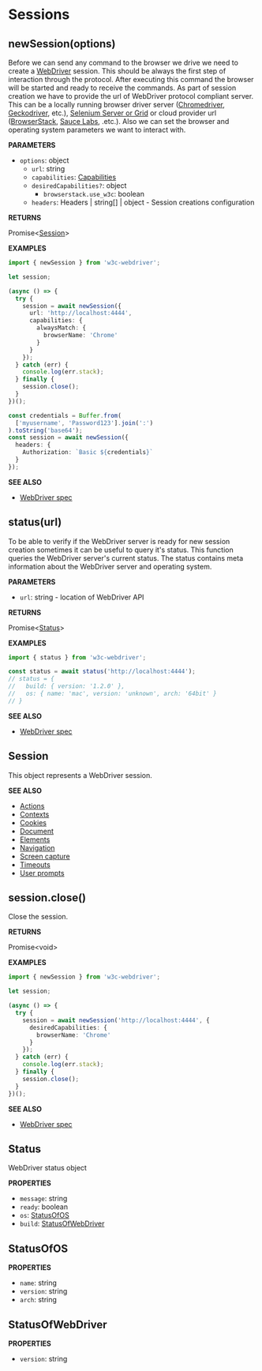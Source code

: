 # Sessions

## newSession(options)

Before we can send any command to the browser we drive we need to create a [WebDriver](https://www.w3.org/TR/webdriver) session.
This should be always the first step of interaction through the protocol.
After executing this command the browser will be started and ready to receive the commands.
As part of session creation we have to provide the url of WebDriver protocol compliant server.
This can be a locally running browser driver server ([Chromedriver](http://chromedriver.chromium.org), [Geckodriver](https://firefox-source-docs.mozilla.org/testing/geckodriver), etc.),
[Selenium Server or Grid](https://www.seleniumhq.org) or cloud provider url ([BrowserStack](https://www.browserstack.com), [Sauce Labs](https://saucelabs.com), .etc.).
Also we can set the browser and operating system parameters we want to interact with.

**PARAMETERS**

- `options`: object
  - `url`: string
  - `capabilities`: [Capabilities](capabilities.md#capabilities)
  - `desiredCapabilities?`: object
    - `browserstack.use_w3c`: boolean
  - `headers`: Headers | string[] | object - Session creations configuration

**RETURNS**

Promise&lt;[Session](#session)&gt;

**EXAMPLES**

```typescript
import { newSession } from 'w3c-webdriver';

let session;

(async () => {
  try {
    session = await newSession({
      url: 'http://localhost:4444',
      capabilities: {
        alwaysMatch: {
          browserName: 'Chrome'
        }
      }
    });
  } catch (err) {
    console.log(err.stack);
  } finally {
    session.close();
  }
})();
```

```typescript
const credentials = Buffer.from(
  ['myusername', 'Password123'].join(':')
).toString('base64');
const session = await newSession({
  headers: {
    Authorization: `Basic ${credentials}`
  }
});
```

**SEE ALSO**

- [WebDriver spec](https://www.w3.org/TR/webdriver/#new-session)

## status(url)

To be able to verify if the WebDriver server is ready for new session creation sometimes it can be useful to query it's status.
This function queries the WebDriver server's current status.
The status contains meta information about the WebDriver server and operating system.

**PARAMETERS**

- `url`: string - location of WebDriver API

**RETURNS**

Promise&lt;[Status](#status)&gt;

**EXAMPLES**

```typescript
import { status } from 'w3c-webdriver';

const status = await status('http://localhost:4444');
// status = {
//   build: { version: '1.2.0' },
//   os: { name: 'mac', version: 'unknown', arch: '64bit' }
// }
```

**SEE ALSO**

- [WebDriver spec](https://www.w3.org/TR/webdriver/#status)

## Session

This object represents a WebDriver session.

**SEE ALSO**

- [Actions](actions.md)
- [Contexts](contexts.md)
- [Cookies](cookies.md)
- [Document](document.md)
- [Elements](elements.md)
- [Navigation](navigation.md)
- [Screen capture](screen-capture.md)
- [Timeouts](timeouts.md)
- [User prompts](user-prompts.md)

## session.close()

Close the session.

**RETURNS**

Promise&lt;void&gt;

**EXAMPLES**

```typescript
import { newSession } from 'w3c-webdriver';

let session;

(async () => {
  try {
    session = await newSession('http://localhost:4444', {
      desiredCapabilities: {
        browserName: 'Chrome'
      }
    });
  } catch (err) {
    console.log(err.stack);
  } finally {
    session.close();
  }
})();
```

**SEE ALSO**

- [WebDriver spec](https://www.w3.org/TR/webdriver/#delete-session)

## Status

WebDriver status object

**PROPERTIES**

- `message`: string
- `ready`: boolean
- `os`: [StatusOfOS](#statusofos)
- `build`: [StatusOfWebDriver](#statusofwebdriver)

## StatusOfOS

**PROPERTIES**

- `name`: string
- `version`: string
- `arch`: string

## StatusOfWebDriver

**PROPERTIES**

- `version`: string
